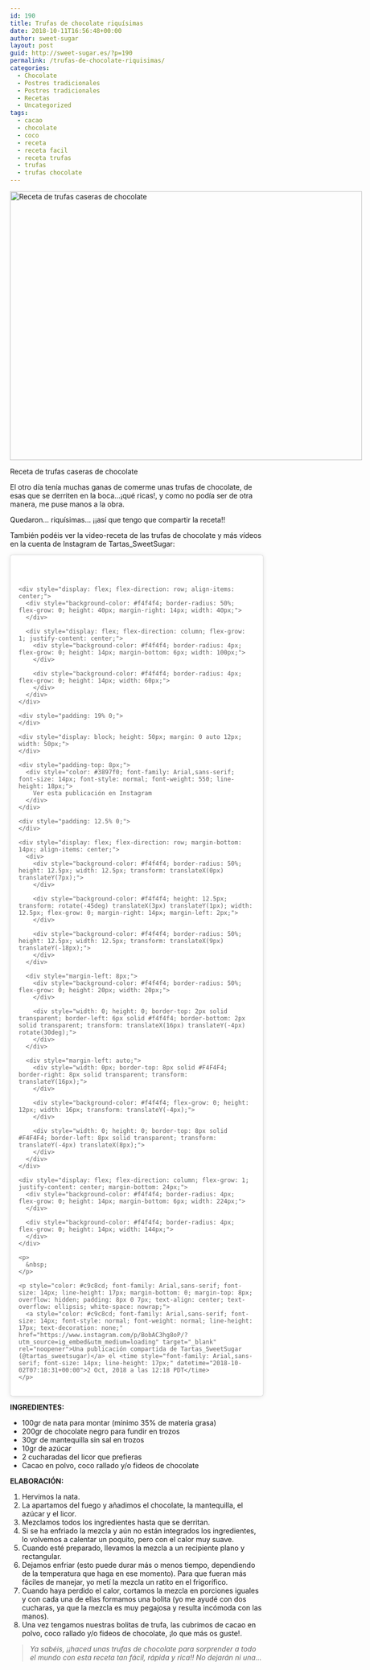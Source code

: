```yaml
---
id: 190
title: Trufas de chocolate riquísimas
date: 2018-10-11T16:56:48+00:00
author: sweet-sugar
layout: post
guid: http://sweet-sugar.es/?p=190
permalink: /trufas-de-chocolate-riquisimas/
categories:
  - Chocolate
  - Postres tradicionales
  - Postres tradicionales
  - Recetas
  - Uncategorized
tags:
  - cacao
  - chocolate
  - coco
  - receta
  - receta facil
  - receta trufas
  - trufas
  - trufas chocolate
---
```

<div id="attachment_189" style="width: 710px" class="wp-caption alignnone">
  <a href="http://sweet-sugar.es/wp-content/uploads/2018/10/trufas-plantilla-sweetsugar.jpg"><img class="wp-image-189 size-full" src="http://sweet-sugar.es/wp-content/uploads/2018/10/trufas-plantilla-sweetsugar.jpg" alt="Receta de trufas caseras de chocolate" width="700" height="535" srcset="http://sweet-sugar.es/wp-content/uploads/2018/10/trufas-plantilla-sweetsugar.jpg 700w, http://sweet-sugar.es/wp-content/uploads/2018/10/trufas-plantilla-sweetsugar-300x229.jpg 300w" sizes="(max-width: 700px) 100vw, 700px" /></a>
  
  <p class="wp-caption-text">
    Receta de trufas caseras de chocolate
  </p>
</div>

El otro día tenía muchas ganas de comerme unas trufas de chocolate, de esas que se derriten en la boca&#8230;¡qué ricas!, y como no podía ser de otra manera, me puse manos a la obra.

Quedaron&#8230; riquísimas&#8230; ¡¡así que tengo que compartir la receta!!

También podéis ver la video-receta de las trufas de chocolate y más vídeos en la cuenta de Instagram de Tartas_SweetSugar:

<blockquote class="instagram-media" style="background: #FFF; border: 0; border-radius: 3px; box-shadow: 0 0 1px 0 rgba(0,0,0,0.5),0 1px 10px 0 rgba(0,0,0,0.15); margin: 1px; max-width: 540px; min-width: 326px; padding: 0; width: calc(100% - 2px);" data-instgrm-permalink="https://www.instagram.com/p/BobAC3hg8oP/?utm_source=ig_embed&utm_medium=loading" data-instgrm-version="12">
  <div style="padding: 16px;">
    <p>
      &nbsp;
    </p>
    
    <div style="display: flex; flex-direction: row; align-items: center;">
      <div style="background-color: #f4f4f4; border-radius: 50%; flex-grow: 0; height: 40px; margin-right: 14px; width: 40px;">
      </div>
      
      <div style="display: flex; flex-direction: column; flex-grow: 1; justify-content: center;">
        <div style="background-color: #f4f4f4; border-radius: 4px; flex-grow: 0; height: 14px; margin-bottom: 6px; width: 100px;">
        </div>
        
        <div style="background-color: #f4f4f4; border-radius: 4px; flex-grow: 0; height: 14px; width: 60px;">
        </div>
      </div>
    </div>
    
    <div style="padding: 19% 0;">
    </div>
    
    <div style="display: block; height: 50px; margin: 0 auto 12px; width: 50px;">
    </div>
    
    <div style="padding-top: 8px;">
      <div style="color: #3897f0; font-family: Arial,sans-serif; font-size: 14px; font-style: normal; font-weight: 550; line-height: 18px;">
        Ver esta publicación en Instagram
      </div>
    </div>
    
    <div style="padding: 12.5% 0;">
    </div>
    
    <div style="display: flex; flex-direction: row; margin-bottom: 14px; align-items: center;">
      <div>
        <div style="background-color: #f4f4f4; border-radius: 50%; height: 12.5px; width: 12.5px; transform: translateX(0px) translateY(7px);">
        </div>
        
        <div style="background-color: #f4f4f4; height: 12.5px; transform: rotate(-45deg) translateX(3px) translateY(1px); width: 12.5px; flex-grow: 0; margin-right: 14px; margin-left: 2px;">
        </div>
        
        <div style="background-color: #f4f4f4; border-radius: 50%; height: 12.5px; width: 12.5px; transform: translateX(9px) translateY(-18px);">
        </div>
      </div>
      
      <div style="margin-left: 8px;">
        <div style="background-color: #f4f4f4; border-radius: 50%; flex-grow: 0; height: 20px; width: 20px;">
        </div>
        
        <div style="width: 0; height: 0; border-top: 2px solid transparent; border-left: 6px solid #f4f4f4; border-bottom: 2px solid transparent; transform: translateX(16px) translateY(-4px) rotate(30deg);">
        </div>
      </div>
      
      <div style="margin-left: auto;">
        <div style="width: 0px; border-top: 8px solid #F4F4F4; border-right: 8px solid transparent; transform: translateY(16px);">
        </div>
        
        <div style="background-color: #f4f4f4; flex-grow: 0; height: 12px; width: 16px; transform: translateY(-4px);">
        </div>
        
        <div style="width: 0; height: 0; border-top: 8px solid #F4F4F4; border-left: 8px solid transparent; transform: translateY(-4px) translateX(8px);">
        </div>
      </div>
    </div>
    
    <div style="display: flex; flex-direction: column; flex-grow: 1; justify-content: center; margin-bottom: 24px;">
      <div style="background-color: #f4f4f4; border-radius: 4px; flex-grow: 0; height: 14px; margin-bottom: 6px; width: 224px;">
      </div>
      
      <div style="background-color: #f4f4f4; border-radius: 4px; flex-grow: 0; height: 14px; width: 144px;">
      </div>
    </div>
    
    <p>
      &nbsp;
    </p>
    
    <p style="color: #c9c8cd; font-family: Arial,sans-serif; font-size: 14px; line-height: 17px; margin-bottom: 0; margin-top: 8px; overflow: hidden; padding: 8px 0 7px; text-align: center; text-overflow: ellipsis; white-space: nowrap;">
      <a style="color: #c9c8cd; font-family: Arial,sans-serif; font-size: 14px; font-style: normal; font-weight: normal; line-height: 17px; text-decoration: none;" href="https://www.instagram.com/p/BobAC3hg8oP/?utm_source=ig_embed&utm_medium=loading" target="_blank" rel="noopener">Una publicación compartida de Tartas_SweetSugar (@tartas_sweetsugar)</a> el <time style="font-family: Arial,sans-serif; font-size: 14px; line-height: 17px;" datetime="2018-10-02T07:18:31+00:00">2 Oct, 2018 a las 12:18 PDT</time>
    </p>
  </div>
</blockquote>



**INGREDIENTES:**

  * 100gr de nata para montar (mínimo 35% de materia grasa)
  * 200gr de chocolate negro para fundir en trozos
  * 30gr de mantequilla sin sal en trozos
  * 10gr de azúcar
  * 2 cucharadas del licor que prefieras
  * Cacao en polvo, coco rallado y/o fideos de chocolate

**ELABORACIÓN:**

  1. Hervimos la nata.
  2. La apartamos del fuego y añadimos el chocolate, la mantequilla, el azúcar y el licor.
  3. Mezclamos todos los ingredientes hasta que se derritan.
  4. Si se ha enfriado la mezcla y aún no están integrados los ingredientes, lo volvemos a calentar un poquito, pero con el calor muy suave.
  5. Cuando esté preparado, llevamos la mezcla a un recipiente plano y rectangular.
  6. Dejamos enfriar (esto puede durar más o menos tiempo, dependiendo de la temperatura que haga en ese momento). Para que fueran más fáciles de manejar, yo metí la mezcla un ratito en el frigorífico.
  7. Cuando haya perdido el calor, cortamos la mezcla en porciones iguales y con cada una de ellas formamos una bolita (yo me ayudé con dos cucharas, ya que la mezcla es muy pegajosa y resulta incómoda con las manos).
  8. Una vez tengamos nuestras bolitas de trufa, las cubrimos de cacao en polvo, coco rallado y/o fideos de chocolate, ¡lo que más os guste!.

> _Ya sabéis, ¡¡haced unas trufas de chocolate para sorprender a todo el mundo con esta receta tan fácil, rápida y rica!! No dejarán ni una&#8230;_